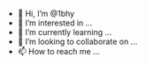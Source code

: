 - 👋 Hi, I’m @1bhy
- 👀 I’m interested in ...
- 🌱 I’m currently learning ...
- 💞️ I’m looking to collaborate on ...
- 📫 How to reach me ...

<!---
1bhy/1bhy is a ✨ special ✨ repository because its `README.md` (this file) appears on your GitHub profile.
You can click the Preview link to take a look at your changes.
--->
